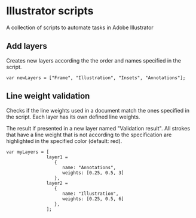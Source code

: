 # Illustrator scripts

A collection of scripts to automate tasks in Adobe Illustrator

## Add layers

Creates new layers according the the order and names specified in the script.

```
var newLayers = ["Frame", "Illustration", "Insets", "Annotations"];
```

## Line weight validation

Checks if the line weights used in a document match the ones specified in the script.
Each layer has its own defined line weights.

The result if presented in a new layer named "Validation result". All strokes that have a line weight that is not according to the specification are highlighted in the specified color (default: red).

```
var myLayers = [
               layer1 = 
                  {
                     name: "Annotations",
                     weights: [0.25, 0.5, 3]
                  },
               layer2 = 
                  {
                     name: "Illustration",
                     weights: [0.25, 0.5, 6]
                  },
               ];
```
